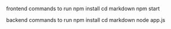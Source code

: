 frontend commands to run
npm install
cd markdown
npm start


backend commands to run
npm install
cd markdown
node app.js
